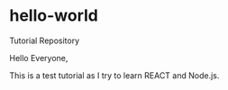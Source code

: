 # hello-world
Tutorial Repository

Hello Everyone,

This is a test tutorial as I try to learn REACT and Node.js.
